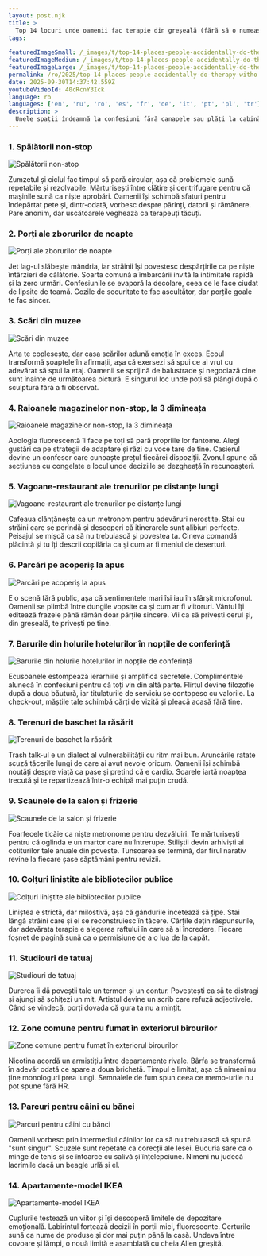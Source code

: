 ```yaml
---
layout: post.njk
title: >
  Top 14 locuri unde oamenii fac terapie din greșeală (fără să o numească terapie)
tags:
  
featuredImageSmall: /_images/t/top-14-places-people-accidentally-do-therapy-witho-cover-ro-small.webp
featuredImageMedium: /_images/t/top-14-places-people-accidentally-do-therapy-witho-cover-ro-medium.webp
featuredImageLarge: /_images/t/top-14-places-people-accidentally-do-therapy-witho-cover-ro-large.webp
permalink: /ro/2025/top-14-places-people-accidentally-do-therapy-witho.html
date: 2025-09-30T14:37:42.559Z
youtubeVideoId: 40cRcnY3Ick
language: ro
languages: ['en', 'ru', 'ro', 'es', 'fr', 'de', 'it', 'pt', 'pl', 'tr']
description: >
  Unele spații îndeamnă la confesiuni fără canapele sau plăți la cabină. Acestea sunt clinicile nestructurate unde străinii își schimbă secrete, dispozițiile se înmoaie sau se întăresc, iar ritualurile mărunte transformă anxietatea în povești. Par liminale, ușor fără reguli și ciudat de sigure pentru adevărurile pe care le eviți la amiază.
---
```


### 1. Spălătorii non-stop

![Spălătorii non-stop](/_images/4/4780a1708105060295e94aa932952792-medium.webp)

Zumzetul și ciclul fac timpul să pară circular, așa că problemele sună repetabile și rezolvabile. Mărturisești între clătire și centrifugare pentru că mașinile sună ca niște aprobări. Oamenii își schimbă sfaturi pentru îndepărtat pete și, dintr-odată, vorbesc despre părinți, datorii și rămânere. Pare anonim, dar uscătoarele veghează ca terapeuți tăcuți.

### 2. Porți ale zborurilor de noapte

![Porți ale zborurilor de noapte](/_images/8/8ef54fac5d2f1b36d0c37d0f138e219d-medium.webp)

Jet lag-ul slăbește mândria, iar străinii își povestesc despărțirile ca pe niște întârzieri de călătorie. Soarta comună a îmbarcării invită la intimitate rapidă și la zero urmări. Confesiunile se evaporă la decolare, ceea ce le face ciudat de lipsite de teamă. Cozile de securitate te fac ascultător, dar porțile goale te fac sincer.

### 3. Scări din muzee

![Scări din muzee](/_images/8/87a86436b4dbbc3dd4a3f7772e61e833-medium.webp)

Arta te coplesește, dar casa scărilor adună emoția în exces. Ecoul transformă șoaptele în afirmații, așa că exersezi să spui ce ai vrut cu adevărat să spui la etaj. Oamenii se sprijină de balustrade și negociază cine sunt înainte de următoarea pictură. E singurul loc unde poți să plângi după o sculptură fără a fi observat.

### 4. Raioanele magazinelor non-stop, la 3 dimineața

![Raioanele magazinelor non-stop, la 3 dimineața](/_images/f/fa10945472ad83d3ad5c1ca38f2b9cf6-medium.webp)

Apologia fluorescentă îi face pe toți să pară propriile lor fantome. Alegi gustări ca pe strategii de adaptare și râzi cu voce tare de tine. Casierul devine un confesor care cunoaște prețul fiecărei dispoziții. Zvonul spune că secțiunea cu congelate e locul unde deciziile se dezgheață în recunoașteri.

### 5. Vagoane-restaurant ale trenurilor pe distanțe lungi

![Vagoane-restaurant ale trenurilor pe distanțe lungi](/_images/f/fe284dbf3312f983f36fc8d31102c82d-medium.webp)

Cafeaua clănțănește ca un metronom pentru adevăruri nerostite. Stai cu străini care se perindă și descoperi că itinerarele sunt alibiuri perfecte. Peisajul se mișcă ca să nu trebuiască și povestea ta. Cineva comandă plăcintă și tu îți descrii copilăria ca și cum ar fi meniul de deserturi.

### 6. Parcări pe acoperiș la apus

![Parcări pe acoperiș la apus](/_images/0/04afe6e439d40828c3b6f41cde7178b1-medium.webp)

E o scenă fără public, așa că sentimentele mari își iau în sfârșit microfonul. Oamenii se plimbă între dungile vopsite ca și cum ar fi viitoruri. Vântul îți editează frazele până rămân doar părțile sincere. Vii ca să privești cerul și, din greșeală, te privești pe tine.

### 7. Barurile din holurile hotelurilor în nopțile de conferință

![Barurile din holurile hotelurilor în nopțile de conferință](/_images/0/08ec5371387a796cba0c1609734c9bb3-medium.webp)

Ecusoanele estompează ierarhiile și amplifică secretele. Complimentele alunecă în confesiuni pentru că toți vin din altă parte. Flirtul devine filozofie după a doua băutură, iar titulaturile de serviciu se contopesc cu valorile. La check-out, măștile tale schimbă cărți de vizită și pleacă acasă fără tine.

### 8. Terenuri de baschet la răsărit

![Terenuri de baschet la răsărit](/_images/f/fcb0bc6753e4ebc036b1dcb694e1d194-medium.webp)

Trash talk-ul e un dialect al vulnerabilității cu ritm mai bun. Aruncările ratate scuză tăcerile lungi de care ai avut nevoie oricum. Oamenii își schimbă noutăți despre viață ca pase și pretind că e cardio. Soarele iartă noaptea trecută și te repartizează într-o echipă mai puțin crudă.

### 9. Scaunele de la salon și frizerie

![Scaunele de la salon și frizerie](/_images/e/ee813e68f6af3a49d8a659bfc347612c-medium.webp)

Foarfecele ticăie ca niște metronome pentru dezvăluiri. Te mărturisești pentru că oglinda e un martor care nu întrerupe. Stiliștii devin arhiviști ai cotiturilor tale anuale din poveste. Tunsoarea se termină, dar firul narativ revine la fiecare șase săptămâni pentru revizii.

### 10. Colțuri liniștite ale bibliotecilor publice

![Colțuri liniștite ale bibliotecilor publice](/_images/e/ee90d3e909b39630d1735ce0a386e276-medium.webp)

Liniștea e strictă, dar milostivă, așa că gândurile încetează să țipe. Stai lângă străini care și ei se reconstruiesc în tăcere. Cărțile dețin răspunsurile, dar adevărata terapie e alegerea raftului în care să ai încredere. Fiecare foșnet de pagină sună ca o permisiune de a o lua de la capăt.

### 11. Studiouri de tatuaj

![Studiouri de tatuaj](/_images/0/04ca39dcd345edb8e8cb788cb551a6d1-medium.webp)

Durerea îi dă poveștii tale un termen și un contur. Povestești ca să te distragi și ajungi să schițezi un mit. Artistul devine un scrib care refuză adjectivele. Când se vindecă, porți dovada că gura ta nu a mințit.

### 12. Zone comune pentru fumat în exteriorul birourilor

![Zone comune pentru fumat în exteriorul birourilor](/_images/e/e35e4be7498665f1f7de342f4b923e60-medium.webp)

Nicotina acordă un armistițiu între departamente rivale. Bârfa se transformă în adevăr odată ce apare a doua brichetă. Timpul e limitat, așa că nimeni nu ține monologuri prea lungi. Semnalele de fum spun ceea ce memo-urile nu pot spune fără HR.

### 13. Parcuri pentru câini cu bănci

![Parcuri pentru câini cu bănci](/_images/2/290733840d84aae1386e7ff885dab752-medium.webp)

Oamenii vorbesc prin intermediul câinilor lor ca să nu trebuiască să spună "sunt singur". Scuzele sunt repetate ca corecții ale lesei. Bucuria sare ca o minge de tenis și se întoarce cu salivă și înțelepciune. Nimeni nu judecă lacrimile dacă un beagle urlă și el.

### 14. Apartamente-model IKEA

![Apartamente-model IKEA](/_images/b/baf2bba98aef22dde4c1e2724f188ac6-medium.webp)

Cuplurile testează un viitor și își descoperă limitele de depozitare emoțională. Labirintul forțează decizii în porții mici, fluorescente. Certurile sună ca nume de produse și dor mai puțin până la casă. Undeva între covoare și lămpi, o nouă limită e asamblată cu cheia Allen greșită.


